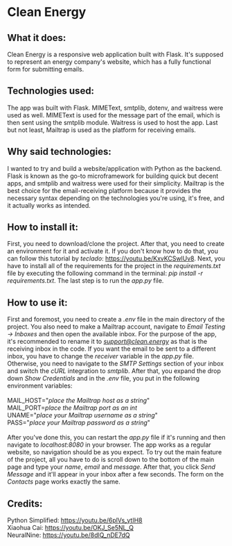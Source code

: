 # Clean Energy
## What it does:
Clean Energy is a responsive web application built with Flask. It's supposed to represent an energy company's website, which has a fully functional form for submitting emails.
## Technologies used:
The app was built with Flask. MIMEText, smtplib, dotenv, and waitress were used as well. MIMEText is used for the message part of the email, which is then sent using the smtplib module. Waitress is used to host the app. Last but not least, Mailtrap is used as the platform for receiving emails.
## Why said technologies:
I wanted to try and build a website/application with Python as the backend. Flask is known as the go-to microframework for building quick but decent apps, and smtplib and waitress were used for their simplicity. Mailtrap is the best choice for the email-receiving platform because it provides the necessary syntax depending on the technologies you're using, it's free, and it actually works as intended.
## How to install it:
First, you need to download/clone the project. After that, you need to create an environment for it and activate it. If you don't know how to do that, you can follow this tutorial by *teclado*: https://youtu.be/KxvKCSwlUv8. Next, you have to install all of the requirements for the project in the *requirements.txt* file by executing the following command in the terminal: *pip install -r requirements.txt*. The last step is to run the *app.py* file.
## How to use it:
First and foremost, you need to create a *.env* file in the main directory of the project. You also need to make a Mailtrap account, navigate to *Email Testing -> Inboxes* and then open the available inbox. For the purpose of the app, it's recommended to rename it to *support@clean.energy* as that is the receiving inbox in the code. If you want the email to be sent to a different inbox, you have to change the *receiver* variable in the *app.py* file. Otherwise, you need to navigate to the *SMTP Settings* section of your inbox and switch the *cURL* integration to *smtplib*. After that, you expand the drop down *Show Credentials* and in the *.env* file, you put in the following environment variables:<br>
<br>
MAIL_HOST="*place the Mailtrap host as a string*"<br>
MAIL_PORT=*place the Mailtrap port as an int*<br>
UNAME="*place your Mailtrap username as a string*"<br>
PASS="*place your Mailtrap password as a string*"<br>
<br>
After you've done this, you can restart the *app.py* file if it's running and then navigate to *localhost:8080* in your browser. The app works as a regular website, so navigation should be as you expect. To try out the main feature of the project, all you have to do is scroll down to the bottom of the main page and type your *name*, *email* and *message*. After that, you click *Send Message* and it'll appear in your inbox after a few seconds. The form on the *Contacts* page works exactly the same.
## Credits:
Python Simplified: https://youtu.be/6plVs_ytIH8<br>
Xiaohua Cai: https://youtu.be/OKJ_Se5NL_Q<br>
NeuralNine: https://youtu.be/8dlQ_nDE7dQ
